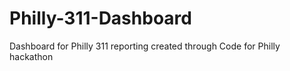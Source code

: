 # Philly-311-Dashboard
Dashboard for Philly 311 reporting created through Code for Philly hackathon
